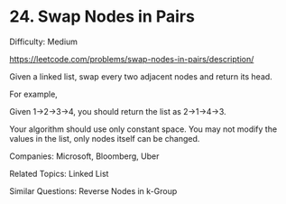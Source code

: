 # 24. Swap Nodes in Pairs

Difficulty: Medium

https://leetcode.com/problems/swap-nodes-in-pairs/description/

Given a linked list, swap every two adjacent nodes and return its head.

For example,

Given 1->2->3->4, you should return the list as 2->1->4->3.

Your algorithm should use only constant space. You may not modify the values in the list, only nodes itself can be changed.

Companies: Microsoft, Bloomberg, Uber

Related Topics: Linked List

Similar Questions: Reverse Nodes in k-Group
